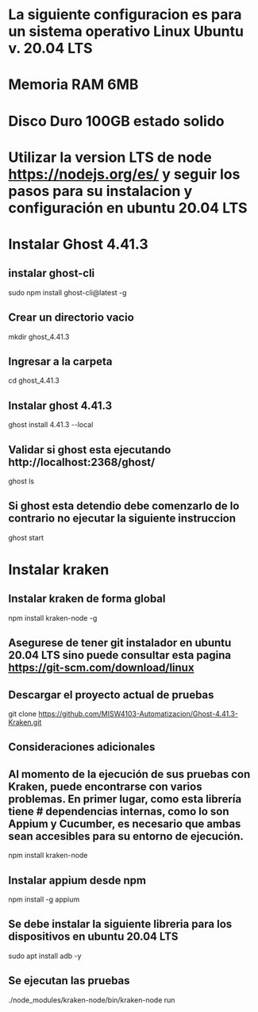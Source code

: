 # La siguiente configuracion es para un sistema operativo Linux Ubuntu v. 20.04 LTS
# Memoria RAM 6MB
# Disco Duro 100GB estado solido

# Utilizar la version LTS de node https://nodejs.org/es/ y seguir los pasos para su instalacion y configuración en ubuntu 20.04 LTS

# Instalar Ghost 4.41.3
## instalar ghost-cli
sudo npm install ghost-cli@latest -g

## Crear un directorio vacio
mkdir ghost_4.41.3

## Ingresar a la carpeta
cd ghost_4.41.3

## Instalar ghost 4.41.3
ghost install 4.41.3 --local

## Validar si ghost esta ejecutando http://localhost:2368/ghost/
ghost ls

## Si ghost esta detendio debe comenzarlo de lo contrario no ejecutar la siguiente instruccion
ghost start

# Instalar kraken
## Instalar kraken de forma global
npm install kraken-node -g

## Asegurese de tener git instalador en ubuntu 20.04 LTS sino puede consultar esta pagina https://git-scm.com/download/linux
## Descargar el proyecto actual de pruebas
git clone https://github.com/MISW4103-Automatizacion/Ghost-4.41.3-Kraken.git

## Consideraciones adicionales
## Al momento de la ejecución de sus pruebas con Kraken, puede encontrarse con varios problemas. En primer lugar, como esta librería tiene # dependencias internas, como lo son Appium y Cucumber, es necesario que ambas sean accesibles para su entorno de ejecución.
npm install kraken-node

## Instalar appium desde npm
npm install -g appium

## Se debe instalar la siguiente libreria para los dispositivos en ubuntu 20.04 LTS 
sudo apt install adb -y

## Se ejecutan las pruebas
./node_modules/kraken-node/bin/kraken-node run